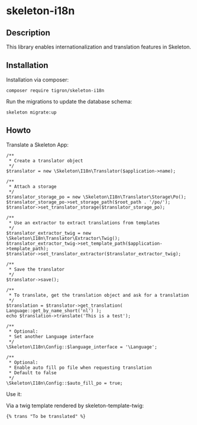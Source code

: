 # skeleton-i18n

## Description

This library enables internationalization and translation features in Skeleton.

## Installation

Installation via composer:

    composer require tigron/skeleton-i18n

Run the migrations to update the database schema:

	skeleton migrate:up

## Howto

Translate a Skeleton App:


	/**
	 * Create a translator object
	 */
	$translator = new \Skeleton\I18n\Translator($application->name);

	/**
	 * Attach a storage
	 */
	$translator_storage_po = new \Skeleton\I18n\Translator\Storage\Po();
	$translator_storage_po->set_storage_path($root_path . '/po/');	
	$translator->set_translator_storage($translator_storage_po);

	/**
	 * Use an extractor to extract translations from templates
	 */
	$translator_extractor_twig = new \Skeleton\I18n\Translator\Extractor\Twig();
	$translator_extractor_twig->set_template_path($application->template_path);			
	$translator->set_translator_extractor($translator_extractor_twig);

	/**
	 * Save the translator
	 */
	$translator->save();

	/**
	 * To translate, get the translation object and ask for a translation
	 */
	$translation = $translator->get_translation( Language::get_by_name_short('nl') );
	echo $translation->translate('This is a test');

	/**
	 * Optional:
	 * Set another Language interface
	 */
	\Skeleton\I18n\Config::$language_interface = '\Language';

    /**
	 * Optional:
	 * Enable auto fill po file when requesting translation
     * Default to false
	 */
	\Skeleton\I18n\Config::$auto_fill_po = true;


Use it:

Via a twig template rendered by skeleton-template-twig:

	{% trans "To be translated" %}


